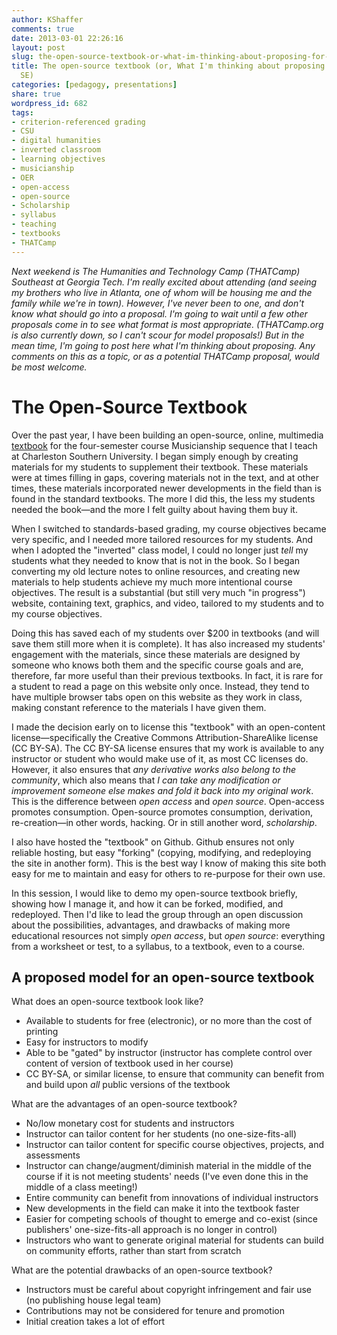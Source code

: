 ```yaml
---
author: KShaffer
comments: true
date: 2013-03-01 22:26:16
layout: post
slug: the-open-source-textbook-or-what-im-thinking-about-proposing-for-thatcamp-se
title: The open-source textbook (or, What I'm thinking about proposing for THATCamp
  SE)
categories: [pedagogy, presentations]
share: true
wordpress_id: 682
tags:
- criterion-referenced grading
- CSU
- digital humanities
- inverted classroom
- learning objectives
- musicianship
- OER
- open-access
- open-source
- Scholarship
- syllabus
- teaching
- textbooks
- THATCamp
---
```


_Next weekend is The Humanities and Technology Camp (THATCamp) Southeast at Georgia Tech. I'm really excited about attending (and seeing my brothers who live in Atlanta, one of whom will be housing me and the family while we're in town). However, I've never been to one, and don't know what should go into a proposal. I'm going to wait until a few other proposals come in to see what format is most appropriate. (THATCamp.org is also currently down, so I can't scour for model proposals!) But in the mean time, I'm going to post here what I'm thinking about proposing. Any comments on this as a topic, or as a potential THATCamp proposal, would be most welcome._



# The Open-Source Textbook





Over the past year, I have been building an open-source, online, multimedia [textbook](http://kshaffer.github.com/musicianshipResources) for the four-semester course Musicianship sequence that I teach at Charleston Southern University. I began simply enough by creating materials for my students to supplement their textbook. These materials were at times filling in gaps, covering materials not in the text, and at other times, these materials incorporated newer developments in the field than is found in the standard textbooks. The more I did this, the less my students needed the book—and the more I felt guilty about having them buy it.





When I switched to standards-based grading, my course objectives became very specific, and I needed more tailored resources for my students. And when I adopted the "inverted" class model, I could no longer just _tell_ my students what they needed to know that is not in the book. So I began converting my old lecture notes to online resources, and creating new materials to help students achieve my much more intentional course objectives. The result is a substantial (but still very much "in progress") website, containing text, graphics, and video, tailored to my students and to my course objectives.





Doing this has saved each of my students over $200 in textbooks (and will save them still more when it is complete). It has also increased my students' engagement with the materials, since these materials are designed by someone who knows both them and the specific course goals and are, therefore, far more useful than their previous textbooks. In fact, it is rare for a student to read a page on this website only once. Instead, they tend to have multiple browser tabs open on this website as they work in class, making constant reference to the materials I have given them.





I made the decision early on to license this "textbook" with an open-content license—specifically the Creative Commons Attribution-ShareAlike license (CC BY-SA). The CC BY-SA license ensures that my work is available to any instructor or student who would make use of it, as most CC licenses do. However, it also ensures that _any derivative works also belong to the community_, which also means that _I can take any modification or improvement someone else makes and fold it back into my original work_. This is the difference between _open access_ and _open source_. Open-access promotes consumption. Open-source promotes consumption, derivation, re-creation—in other words, hacking. Or in still another word, _scholarship_.





I also have hosted the "textbook" on Github. Github ensures not only reliable hosting, but easy "forking" (copying, modifying, and redeploying the site in another form). This is the best way I know of making this site both easy for me to maintain and easy for others to re-purpose for their own use.





In this session, I would like to demo my open-source textbook briefly, showing how I manage it, and how it can be forked, modified, and redeployed. Then I'd like to lead the group through an open discussion about the possibilities, advantages, and drawbacks of making more educational resources not simply _open access_, but _open source_: everything from a worksheet or test, to a syllabus, to a textbook, even to a course.





## A proposed model for an open-source textbook





What does an open-source textbook look like?

  * Available to students for free (electronic), or no more than the cost of printing  
  * Easy for instructors to modify  
  * Able to be "gated" by instructor (instructor has complete control over content of version of textbook used in her course)  
  * CC BY-SA, or similar license, to ensure that community can benefit from and build upon _all_ public versions of the textbook

What are the advantages of an open-source textbook?

  * No/low monetary cost for students and instructors  
  * Instructor can tailor content for her students (no one-size-fits-all)  
  * Instructor can tailor content for specific course objectives, projects, and assessments  
  * Instructor can change/augment/diminish material in the middle of the course if it is not meeting students' needs (I've even done this in the middle of a class meeting!)  
  * Entire community can benefit from innovations of individual instructors  
  * New developments in the field can make it into the textbook faster  
  * Easier for competing schools of thought to emerge and co-exist (since publishers' one-size-fits-all approach is no longer in control)  
  * Instructors who want to generate original material for students can build on community efforts, rather than start from scratch





What are the potential drawbacks of an open-source textbook?







  * Instructors must be careful about copyright infringement and fair use (no publishing house legal team)  
  * Contributions may not be considered for tenure and promotion  
  * Initial creation takes a lot of effort
